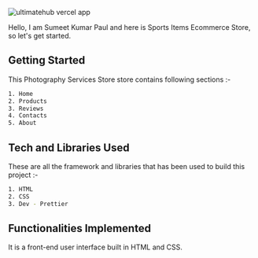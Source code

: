 ![ultimatehub vercel app](https://github.com/user-attachments/assets/89826640-2643-4a46-aee1-5ce3a81d3917)

Hello, I am Sumeet Kumar Paul and here is Sports Items Ecommerce Store, so let's get started.

## Getting Started

This Photography Services Store store contains following sections :-

```bash
1. Home
2. Products
3. Reviews
4. Contacts
5. About
```

## Tech and Libraries Used

These are all the framework and libraries that has been used to build this project :-

```bash
1. HTML
2. CSS
3. Dev - Prettier
```
 
## Functionalities Implemented

It is a front-end user interface built in HTML and CSS.
